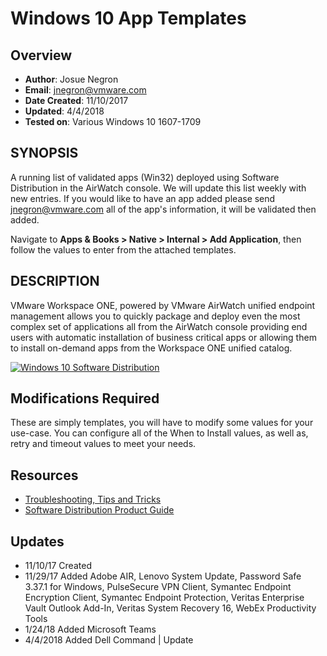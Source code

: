 # Windows 10 App Templates

## Overview
- **Author**: Josue Negron
- **Email**: jnegron@vmware.com
- **Date Created**: 11/10/2017
- **Updated**: 4/4/2018
- **Tested on**: Various Windows 10 1607-1709

## SYNOPSIS
A running list of validated apps (Win32) deployed using Software Distribution in the AirWatch console. We will update this list weekly with new entries. If you would like to have an app added please send [jnegron@vmware.com](mailto:jnegron@vmware.com) all of the app's information, it will be validated then added. 

Navigate to **Apps & Books > Native > Internal > Add Application**, then follow the values to enter from the attached templates. 
        
## DESCRIPTION
VMware Workspace ONE, powered by VMware AirWatch unified endpoint management allows you to quickly package and deploy even the most complex set of applications all from the AirWatch console providing end users with automatic installation of business critical apps or allowing them to install on-demand apps from the Workspace ONE unified catalog. 

[![Windows 10 Software Distribution](https://img.youtube.com/vi/-wW0371d8Wc/0.jpg)](https://www.youtube.com/watch?v=-wW0371d8Wc)
	
## Modifications Required
These are simply templates, you will have to modify some values for your use-case. You can configure all of the When to Install values, as well as, retry and timeout values to meet your needs. 

        
## Resources
- [Troubleshooting, Tips and Tricks](https://airwatch.zendesk.com/entries/103598667-Software-Distribution-Tips-and-Troubleshooting)
- [Software Distribution Product Guide](https://my.air-watch.com/help/9.2/en/Content/Core_Guides/MAM/C/Win32_SofDist_Dscrptn.htm)

## Updates

- 11/10/17 Created
- 11/29/17 Added Adobe AIR, Lenovo System Update, Password Safe 3.37.1 for Windows, PulseSecure VPN Client, Symantec Endpoint Encryption Client, Symantec Endpoint Protection, Veritas Enterprise Vault Outlook Add-In, Veritas System Recovery 16, WebEx Productivity Tools
- 1/24/18 Added Microsoft Teams 
- 4/4/2018 Added Dell Command | Update



